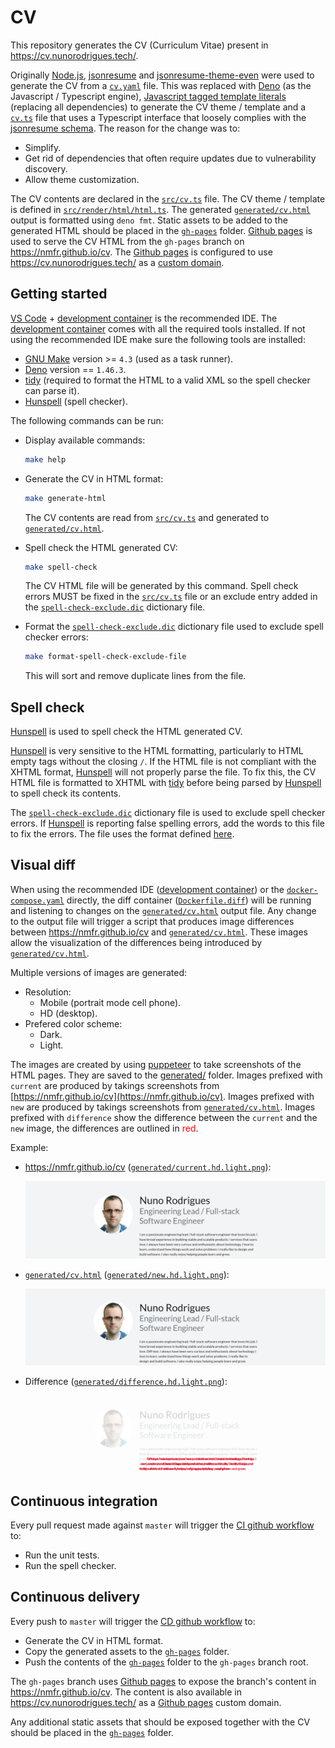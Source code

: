 # CV

This repository generates the CV (Curriculum Vitae) present in https://cv.nunorodrigues.tech/.

Originally [Node.js](https://nodejs.org/en), [jsonresume](https://jsonresume.org/) and [jsonresume-theme-even](https://github.com/rbardini/jsonresume-theme-even) were used to generate the CV from a [`cv.yaml`](./cv.yaml) file.
This was replaced with [Deno](https://deno.com/) (as the Javascript / Typescript engine), [Javascript tagged template literals](https://developer.mozilla.org/en-US/docs/Web/JavaScript/Reference/Template_literals#tagged_templates) (replacing all dependencies) to generate the CV theme / template and a [`cv.ts`](src/cv.ts) file that uses a Typescript interface that loosely complies with the [jsonresume schema](https://jsonresume.org/schema).
The reason for the change was to:

-   Simplify.
-   Get rid of dependencies that often require updates due to vulnerability discovery.
-   Allow theme customization.

The CV contents are declared in the [`src/cv.ts`](src/cv.ts) file.
The CV theme / template is defined in [`src/render/html/html.ts`](src/render/html/html.ts).
The generated [`generated/cv.html`](generated/cv.html) output is formatted using `deno fmt`.
Static assets to be added to the generated HTML should be placed in the [`gh-pages`](gh-pages) folder.
[Github pages](https://pages.github.com/) is used to serve the CV HTML from the `gh-pages` branch on https://nmfr.github.io/cv.
The [Github pages](https://pages.github.com/) is configured to use https://cv.nunorodrigues.tech/ as a [custom domain](https://docs.github.com/en/pages/configuring-a-custom-domain-for-your-github-pages-site/about-custom-domains-and-github-pages).

## Getting started

[VS Code](https://code.visualstudio.com/) + [development container](https://code.visualstudio.com/docs/remote/containers) is the recommended IDE.
The [development container](https://code.visualstudio.com/docs/remote/containers) comes with all the required tools installed.
If not using the recommended IDE make sure the following tools are installed:

-   [GNU Make](https://www.gnu.org/software/make/) version >= `4.3` (used as a task runner).
-   [Deno](https://deno.com/) version == `1.46.3`.
-   [tidy](https://linux.die.net/man/1/tidy) (required to format the HTML to a valid XML so the spell checker can parse it).
-   [Hunspell](https://hunspell.github.io/) (spell checker).

The following commands can be run:

-   Display available commands:

    ```sh
    make help
    ```

-   Generate the CV in HTML format:

    ```sh
    make generate-html
    ```

    The CV contents are read from [`src/cv.ts`](src/cv.ts) and generated to [`generated/cv.html`](./generated/cv.html).

-   Spell check the HTML generated CV:

    ```sh
    make spell-check
    ```

    The CV HTML file will be generated by this command.
    Spell check errors MUST be fixed in the [`src/cv.ts`](src/cv.ts) file or an exclude entry added in the [`spell-check-exclude.dic`](./spell-check-exclude.dic) dictionary file.

-   Format the [`spell-check-exclude.dic`](./spell-check-exclude.dic) dictionary file used to exclude spell checker errors:

    ```sh
    make format-spell-check-exclude-file
    ```

    This will sort and remove duplicate lines from the file.

## Spell check

[Hunspell](http://hunspell.github.io/) is used to spell check the HTML generated CV.

[Hunspell](http://hunspell.github.io/) is very sensitive to the HTML formatting, particularly to HTML empty tags without the closing `/`.
If the HTML file is not compliant with the XHTML format, [Hunspell](http://hunspell.github.io/) will not properly parse the file.
To fix this, the CV HTML file is formatted to XHTML with [tidy](https://linux.die.net/man/1/tidy) before being parsed by [Hunspell](http://hunspell.github.io/) to spell check its contents.

The [`spell-check-exclude.dic`](./spell-check-exclude.dic) dictionary file is used to exclude spell checker errors.
If [Hunspell](http://hunspell.github.io/) is reporting false spelling errors, add the words to this file to fix the errors.
The file uses the format defined [here](https://man.archlinux.org/man/hunspell.5.en).

## Visual diff

When using the recommended IDE ([development container](https://code.visualstudio.com/docs/remote/containers)) or the [`docker-compose.yaml`](docker-compose.yaml) directly, the diff container ([`Dockerfile.diff`](Dockerfile.diff)) will be running and listening to changes on the [`generated/cv.html`](./generated/cv.html) output file.
Any change to the output file will trigger a script that produces image differences between https://nmfr.github.io/cv and [`generated/cv.html`](./generated/cv.html).
These images allow the visualization of the differences being introduced by [`generated/cv.html`](./generated/cv.html).

Multiple versions of images are generated:

-   Resolution:
    -   Mobile (portrait mode cell phone).
    -   HD (desktop).
-   Prefered color scheme:
    -   Dark.
    -   Light.

The images are created by using [puppeteer](https://pptr.dev/) to take screenshots of the HTML pages.
They are saved to the [generated/](generated) folder.
Images prefixed with `current` are produced by takings screenshots from [https://nmfr.github.io/cv](https://nmfr.github.io/cv).
Images prefixed with `new` are produced by takings screenshots from [`generated/cv.html`](./generated/cv.html).
Images prefixed with `difference` show the difference between the `current` and the `new` image, the differences are outlined in <span style="color: red;">red</span>.

Example:

-   https://nmfr.github.io/cv ([`generated/current.hd.light.png`](generated/current.hd.light.png)):

    ![current.hd.light.png](examples/diff/current.hd.light.png)

-   [`generated/cv.html`](./generated/cv.html) ([`generated/new.hd.light.png`](generated/new.hd.light.png)):

    ![generated/new.hd.light.png](examples/diff/new.hd.light.png)

-   Difference ([`generated/difference.hd.light.png`](generated/difference.hd.light.png)):

    ![generated/difference.hd.light.png](examples/diff/difference.hd.light.png)

## Continuous integration

Every pull request made against `master` will trigger the [CI github workflow](.github/workflows/ci.yaml) to:

-   Run the unit tests.
-   Run the spell checker.

## Continuous delivery

Every push to `master` will trigger the [CD github workflow](.github/workflows/cd.yaml) to:

-   Generate the CV in HTML format.
-   Copy the generated assets to the [`gh-pages`](gh-pages) folder.
-   Push the contents of the [`gh-pages`](gh-pages) folder to the `gh-pages` branch root.

The `gh-pages` branch uses [Github pages](https://pages.github.com/) to expose the branch's content in https://nmfr.github.io/cv.
The content is also available in https://cv.nunorodrigues.tech/ as a [Github pages](https://pages.github.com/) custom domain.

Any additional static assets that should be exposed together with the CV should be placed in the [`gh-pages`](gh-pages) folder.
